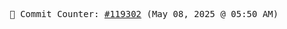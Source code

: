 <p align="center">
    <samp>
        📮 Commit Counter: <a href="https://github.com/Javascript-void0/Javascript-void0/commits/main">#119302</a> (May 08, 2025 @ 05:50 AM)
    </samp>
</p>